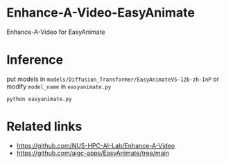 # Enhance-A-Video-EasyAnimate
Enhance-A-Video for EasyAnimate

# Inference 
put models in `models/Diffusion_Transformer/EasyAnimateV5-12b-zh-InP` or modify `model_name` in `easyanimate.py`

```
python easyanimate.py
```

# Related links
* https://github.com/NUS-HPC-AI-Lab/Enhance-A-Video
* https://github.com/aigc-apps/EasyAnimate/tree/main
